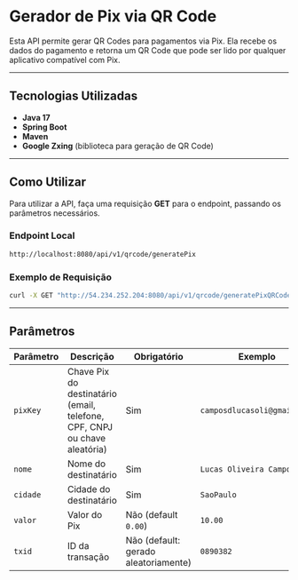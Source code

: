 # Gerador de Pix via QR Code

Esta API permite gerar QR Codes para pagamentos via Pix.
Ela recebe os dados do pagamento e retorna um QR Code que pode ser lido por qualquer aplicativo compatível com Pix.

---

## Tecnologias Utilizadas

* **Java 17**
* **Spring Boot**
* **Maven**
* **Google Zxing** (biblioteca para geração de QR Code)

---

## Como Utilizar

Para utilizar a API, faça uma requisição **GET** para o endpoint, passando os parâmetros necessários.

### Endpoint Local

```bash
http://localhost:8080/api/v1/qrcode/generatePix
```

### Exemplo de Requisição

```bash
curl -X GET "http://54.234.252.204:8080/api/v1/qrcode/generatePixQRCode?pixKey=<CHAVE_PIX>&nome=Lucas%20Oliveira%20Campos&cidade=SaoPaulo&valor=10.00&txid=0890382"
```

---

## Parâmetros

| Parâmetro | Descrição                                                                 | Obrigatório                          | Exemplo                     |
| --------- | ------------------------------------------------------------------------- | ------------------------------------ | --------------------------- |
| `pixKey`  | Chave Pix do destinatário (email, telefone, CPF, CNPJ ou chave aleatória) | Sim                                  | `camposdlucasoli@gmail.com` |
| `nome`    | Nome do destinatário                                                      | Sim                                  | `Lucas Oliveira Campos`     |
| `cidade`  | Cidade do destinatário                                                    | Sim                                  | `SaoPaulo`                  |
| `valor`   | Valor do Pix                                                              | Não (default `0.00`)                 | `10.00`                     |
| `txid`    | ID da transação                                                           | Não (default: gerado aleatoriamente) | `0890382`                   |